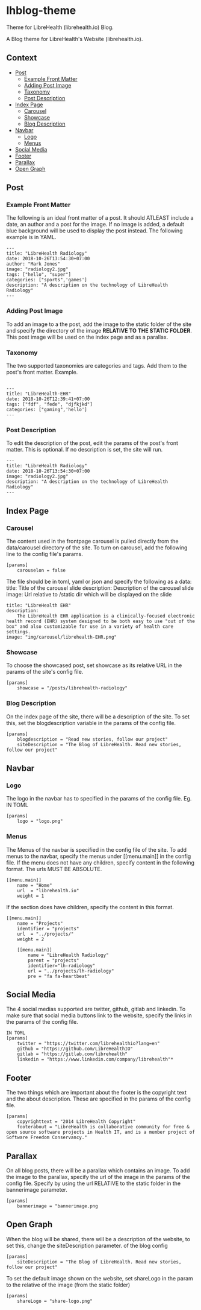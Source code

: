# lhblog-theme
Theme for LibreHealth (librehealth.io) Blog.

A Blog theme for LibreHealth's Website (librehealth.io).

## Context
- [Post](#post) 
  - [Example Front Matter](#example-front-matter)
  - [Adding Post Image](#adding-post-image)
  - [Taxonomy](#taxonomy) 
  - [Post Description](#post-description)
- [Index Page](#index-page)
  - [Carousel](#carousel)
  - [Showcase](#showcase)
  - [Blog Description](#blog-description)
- [Navbar](#navbar)
  - [Logo](#logo)
  - [Menus](#menus)
- [Social Media](#social-media)
- [Footer](#footer)
- [Parallax](#parallax)
- [Open Graph](#open-graph)

## Post
### Example Front Matter
The following is an ideal front matter of a post. It should ATLEAST include a date, an author and a post for the image. If no image is added, a default blue background will be used to display the post instead. The following example is in YAML.
```
---
title: "LibreHealth Radiology"
date: 2018-10-26T13:54:30+07:00
author: "Mark Jones"
image: "radiology2.jpg"
tags: ["hello", "super"]
categories: ["sports",'games']
description: "A description on the technology of LibreHealth Radiology"
---
```

### Adding Post Image
To add an image to a the post, add the image to the static folder of the site and specify the directory of the image **RELATIVE TO THE STATIC FOLDER**. 
This post image will be used on the index page and as a parallax.

### Taxonomy
The two supported taxonomies are categories and tags. Add them to the post's front matter. Example.
```

---
title: "LibreHealth-EHR"
date: 2018-10-26T12:39:41+07:00
tags: ["fdf", "fede", "djfkjkd"]
categories: ["gaming",'hello']
---
```

### Post Description
To edit the description of the post, edit the params of the post's front matter. This is optional. If no description is set, the site will run.
```
---
title: "LibreHealth Radiology"
date: 2018-10-26T13:54:30+07:00
image: "radiology2.jpg"
description: "A description on the technology of LibreHealth Radiology"
---
```


## Index Page
### Carousel
The content used in the frontpage carousel is pulled directly from the data/carousel directory of the site. 
To turn on carousel, add the following line to the config file's params.

```
[params]
    carouselon = false
```

The file should be in toml, yaml or json and specify the following as a data:
title: Title of the carousel slide
description: Description of the carousel slide
image: Url relative to /static dir which will be displayed on the slide

```
title: "LibreHealth EHR"
description:
    The LibreHealth EHR application is a clinically-focused electronic health record (EHR) system designed to be both easy to use "out of the box" and also customizable for use in a variety of health care settings.
image: "img/carousel/librehealth-EHR.png"
```

### Showcase
To choose the showcased post, set showcase as its relative URL in the params of the site's config file.

```
[params]
    showcase = "/posts/librehealth-radiology"
```

### Blog Description
On the index page of the site, there will be a description of the site. To set this, set the blogdescription variable in the params of the config file.
```
[params]
    blogdescription = "Read new stories, follow our project"
    siteDescription = "The Blog of LibreHealth. Read new stories, follow our project"
```

## Navbar
### Logo
The logo in the navbar has to specified in the params of the config file. Eg. IN TOML
``` 
[params]
    logo = "logo.png"
```

### Menus
The Menus of the navbar is specified in the config file of the site. To add menus to the navbar, specify the menus under 
[[menu.main]] in the config file. If the menu does not have any children, specify content in the following format. The urls MUST BE ABSOLUTE.
```
[[menu.main]]
    name = "Home"
    url  = "librehealth.io"
    weight = 1
```
If the section does have children, specify the content in this format. 
```
[[menu.main]]
    name = "Projects"
	identifier = "projects"
    url  = "../projects/"
    weight = 2

    [[menu.main]]
        name = "LibreHealth Radiology"
        parent = "projects"
        identifier="lh-radiology"
        url = "../projects/lh-radiology"
        pre = "fa fa-heartbeat"
```
## Social Media
The 4 social medias supported are twitter, github, gitlab and linkedin. To make sure that social media buttons link to the website, specify the links in the params of the config file. 

```
IN TOML
[params]
    twitter = "https://twitter.com/librehealthio?lang=en"
    github = "https://github.com/LibreHealthIO"
    gitlab = "https://gitlab.com/librehealth"
    linkedin = "https://www.linkedin.com/company/librehealth"*
```

## Footer
The two things which are important about the footer is the copyright text and the about description.
These are specified in the params of the config file.

```
[params]
    copyrighttext = "2014 LibreHealth Copyright"
    footerabout = "LibreHealth is collaborative community for free & open source software projects in Health IT, and is a member project of Software Freedom Conservancy."
```

## Parallax
On all blog posts, there will be a parallax which contains an image. To add the image to the parallax, specify the url of the image in the params of the config file. Specify by using the url RELATIVE to the static folder in the bannerimage parameter.

```
[params]
    bannerimage = "bannerimage.png
```


## Open Graph
When the blog will be shared, there will be a description of the website, to set this, change the siteDescription parameter. of the blog config
```
[params]
    siteDescription = "The Blog of LibreHealth. Read new stories, follow our project"
```
To set the default image shown on the website, set shareLogo in the param to the relative of the image (from the static folder)
```
[params]
    shareLogo = "share-logo.png" 
```

